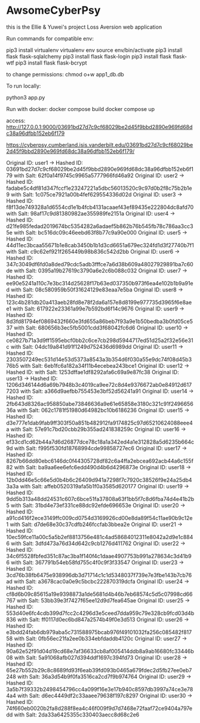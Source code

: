 # AwsomeCyberPsy

this is the Ellie &amp; Yuwei's project
Loss Aversion web application

Run commands for compatible env:

pip3 install virtualenv
virtualenv env
source env/bin/activate
pip3 install flask flask-sqlalchemy
pip3 install flask flask-login
pip3 install flask flask-wtf
pip3 install flask flask-bcrypt

to change permissions:
chmod o+w app1_db.db

To run locally:

python3 app.py

Run with docker:
docker compose build
docker compose up

access: http://127.0.0.1:9000/03691bd27d7c9cf68029be2d45f9bbd2890e969fd68dc38a96dfbb152eb6f179

https://cyberpsy.cumberland.isis.vanderbilt.edu/03691bd27d7c9cf68029be2d45f9bbd2890e969fd68dc38a96dfbb152eb6f179/

Original ID: user1 -> Hashed ID: 03691bd27d7c9cf68029be2d45f9bbd2890e969fd68dc38a96dfbb152eb6f179 with Salt: 62f0a14f9745c9965a5777966fd46a92
Original ID: user2 -> Hashed ID: fadabe5c4df81d347fccf1e23247221a5dbc56013520c9c97d0b2f8c75b2b1e9 with Salt: 1c075ce7921a00b4fef629554336d02d
Original ID: user3 -> Hashed ID: f8f13de749328a1d6554cd1e1b4fcb4131acaaef43ef89435e222804dc8afd70 with Salt: 98af17c9d81380982ae355989fe2151a
Original ID: user4 -> Hashed ID: d21fe985fedad2019674bc5354282a6adaef5b862b76b545fb78c786aa3cc35e with Salt: bc516dc09c46eebd63f8b77c9a90e000
Original ID: user5 -> Hashed ID: 44d11ec3bcaa55671b1e8cab3450b1b1d3cd6651a679ec324fd1d3f27740b7f1 with Salt: c9c62ef921f265449b98b836c542d2bb
Original ID: user6 -> Hashed ID: 347c3049df6fd0a8ded79cdc5adb3fffce7a6d38b609a48027929891ba7c60de with Salt: 0395a19b27619c3790a6e2c6b088c032
Original ID: user7 -> Hashed ID: ee90e5241a110c7e3bc314d25628f17b63ed037350b973f6ea4e102b1b9a91ed with Salt: 08c580959b50f31624129e83eaa7e5ba
Original ID: user8 -> Hashed ID: 123c4b281db20a413aeb28fd8e78f2da6a157e8d8199e977735d3965f6e8aee1 with Salt: 617922e23361a99e7b592bd6f14c9676
Original ID: user9 -> Hashed ID: 8d3fd81794ef0869432f660e3fd655a86beb7f93a9e1b50bedba3b0fd05ce537 with Salt: 680656b3ec5fb5001cdd3f68042fc6d6
Original ID: user10 -> Hashed ID: ce0827b71a3d9ff1595ebcf0bb2c6ce7cb298d5944717ed51d25a2f32e56e31c with Salt: 04dc19a841d91f1249d752436d6989dd
Original ID: user11 -> Hashed ID: 2303507249ec531d14e53d5373a8543a3b354d6f030a55e9dc74f08d45b376b5 with Salt: 6eb1fc6a182a34f11b4ecebea243bce1
Original ID: user12 -> Hashed ID:   with Salt: 1253dffae1df8292afa6c69a9e87fc38
Original ID: user13 -> Hashed ID: 1206d346144d6a69b7948b3c4019ca9ee72c8d4e9376672ab0e84912d6177203 with Salt: a366d9aefbb755453e3bf52d56241a91
Original ID: user14 -> Hashed ID: 2fb643d8326ac958850abe73846636a9e61e65858e3180c321c91f249665636a with Salt: 062c1781f51980d64982bc10b6186236
Original ID: user15 -> Hashed ID: d3e777e1dab9fab9ff303f50a851b482912fa9174825c97d65210624088eee4a with Salt: 57e91c7bd20cbb29b355ad241838259c
Original ID: user16 -> Hashed ID: ef33cd1cd62b44a7d6d26877dce78c18a1a342ed4a1e312828a5d6235b664c9d with Salt: f995f530fd18768994cde99858727ec6
Original ID: user17 -> Hashed ID: 8267b66dd80ebc6146dc0f44305728df82c6a4ffa2ebcea692acb44a6c155f82 with Salt: ba9aa6ee6efc6edd490d4b6d4296873e
Original ID: user18 -> Hashed ID: 12b0dd46e5c66e5d0b4b6c26409d941a7298f7c7920c38526f9e24a25db43a3a with Salt: affeb0520319afa5b1f0a3585d620177
Original ID: user19 -> Hashed ID: 9dd5b313a48dd24531c607c6bce51fa37808a63f1bb5f7c8d6fba74d4e41b2b5 with Salt: 31bd4e73ef331ce88dc92efde696653e
Original ID: user20 -> Hashed ID: a91cd416f2ece3149ffc009cd0754d3169926cd00e8da89f54c11ae90b9c12e1 with Salt: d7de68e30c37cdfb246fccfab3bbea2e
Original ID: user21 -> Hashed ID: 10ec59fce11a00c5a5b2ef8813756e481c4ad58684012311e8042a2d9e1c8846 with Salt: 3dfd473a76d34d642c9cb1276d411762
Original ID: user22 -> Hashed ID: 34c6f5528fbfed351c87ac3ba1f140f4c1daae4907753b991a278634c3d41b96 with Salt: 367791b54eb58fd755c4f0c9f3f33547
Original ID: user23 -> Hashed ID: 3cd76b38fb6475e938996db3d71714c1c1d5348037f739e7e3fbe143b7cb76ad with Salt: a3678cac0a0e9c5bcbc222870319dcfa
Original ID: user24 -> Hashed ID: cf8d6b09c85615a19e9398873a1de5681d4b46b7eb68574c5d5c07998cd66767 with Salt: 53bb39e3f7427f65ee12d9d7fea645ae
Original ID: user25 -> Hashed ID: 553d40e6fc4cdb399d7fcc2c4296d3e5ceed7dda959c79e328cb9fcd03d4b836 with Salt: ff0117d0ec6bd847a2574b49f0e3d513
Original ID: user26 -> Hashed ID: e3bdd24fab6db979aba5c731588975bcab976f49101032fa256c085482f81758 with Salt: 0fb56ec21fa2ee0b334ebfdaddb4120c
Original ID: user27 -> Hashed ID: 90a62e52f91d04d19cd68e7af36633cb8af005414ddb8a9ab16680fc33446b08 with Salt: 5a91068afb027d394ddf1697c394fd73
Original ID: user28 -> Hashed ID: 65e27b552b29c8c8689fd93f6eab39fd093b0465a679fdec2d5fb27ee0eb7248 with Salt: 36a3d54b9f0fa3516ca2cd7f9b974764
Original ID: user29 -> Hashed ID: 3a5b7f39332b2498454796cc4a099f16e3e17b940c8597db3997a74ce3e784a4 with Salt: d6ec4449df2c33aaee79638f197c8297
Original ID: user30 -> Hashed ID: 74f660eb0020b2fa8d288f8ea4c46f009f9d7d7468e72faaf72ce9404a797edd with Salt: 2da33a6425355c330403aecc8d68c2e6
